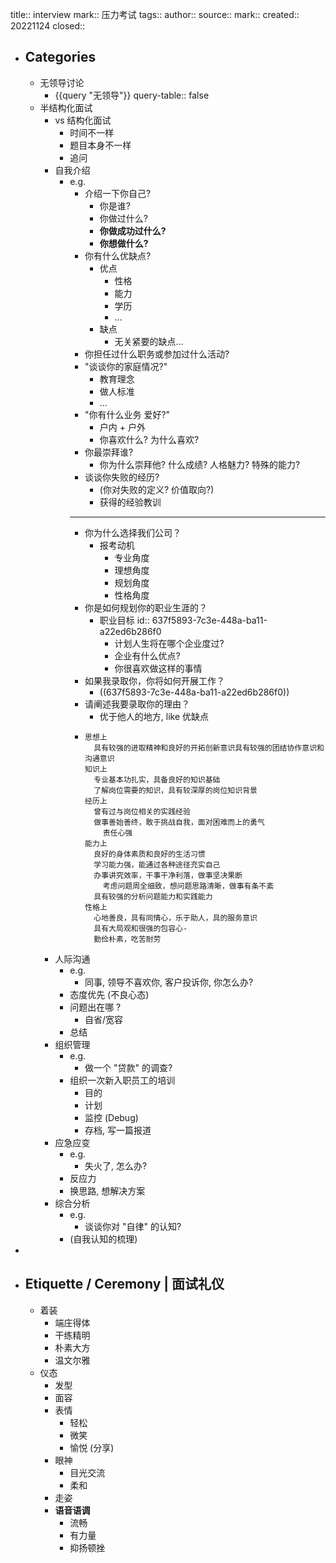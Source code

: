 title:: interview
mark:: 压力考试
tags:: 
author:: 
source:: 
mark:: 
created:: 20221124
closed::

- ## Categories
  - 无领导讨论
    - {{query "无领导"}}
      query-table:: false
  - 半结构化面试
    - vs 结构化面试
      - 时间不一样
      - 题目本身不一样
      - 追问
    - 自我介绍
      - e.g.
        - 介绍一下你自己?
          - 你是谁?
          - 你做过什么?
          - **你做成功过什么?**
          - **你想做什么?**
        - 你有什么优缺点?
          - 优点
            - 性格
            - 能力
            - 学历
            - ...
          - 缺点
            - 无关紧要的缺点...
        - 你担任过什么职务或参加过什么活动?
        - "谈谈你的家庭情况?"
          - 教育理念
          - 做人标准
          - ...
        - "你有什么业务 爱好?"
          - 户内 + 户外
          - 你喜欢什么? 为什么喜欢?
        - 你最崇拜谁?
          - 你为什么崇拜他? 什么成绩? 人格魅力? 特殊的能力?
        - 谈谈你失败的经历?
          - (你对失败的定义? 价值取向?)
          - 获得的经验教训
        - ---
        - 你为什么选择我们公司？
          - 报考动机
            - 专业角度
            - 理想角度
            - 规划角度
            - 性格角度
        - 你是如何规划你的职业生涯的？
          - 职业目标
            id:: 637f5893-7c3e-448a-ba11-a22ed6b286f0
            - 计划人生将在哪个企业度过?
            - 企业有什么优点?
            - 你很喜欢做这样的事情
        - 如果我录取你，你将如何开展工作？
          - ((637f5893-7c3e-448a-ba11-a22ed6b286f0))
        - 请阐述我要录取你的理由？
          - 优于他人的地方, like 优缺点
        - ```
          思想上
            具有较强的进取精神和良好的开拓创新意识具有较强的团结协作意识和沟通意识
          知识上
            专业基本功扎实，具备良好的知识基础
            了解岗位需要的知识，具有较深厚的岗位知识背景
          经历上
            曾有过与岗位相关的实践经验
            做事善始善终，敢于挑战自我，面对困难而上的勇气
              责任心强
          能力上
            良好的身体素质和良好的生活习惯
            学习能力强，能通过各种途径充实自己
            办事讲究效率，干事干净利落，做事坚决果断
              考虑问题周全细致，想问题思路清晰，做事有条不紊
            具有较强的分析问题能力和实践能力
          性格上
            心地善良，具有同情心，乐于助人，具的服务意识
            具有大局观和很强的包容心-
            勤俭朴素，吃苦耐劳 
          ```
    - 人际沟通
      - e.g.
        - 同事, 领导不喜欢你, 客户投诉你, 你怎么办?
      - 态度优先 (不良心态)
      - 问题出在哪 ?
        - 自省/宽容
      - 总结
    - 组织管理
      - e.g.
        - 做一个 "贷款" 的调查?
      - 组织一次新入职员工的培训
        - 目的
        - 计划
        - 监控 (Debug)
        - 存档, 写一篇报道
    - 应急应变
      - e.g.
        - 失火了, 怎么办?
      - 反应力
      - 换思路, 想解决方案
    - 综合分析
      - e.g.
        - 谈谈你对 "自律" 的认知?
      - (自我认知的梳理)
-
- ## Etiquette / Ceremony | 面试礼仪
  - 着装
    - 端庄得体
    - 干练精明
    - 朴素大方
    - 温文尔雅
  - 仪态
    - 发型
    - 面容
    - 表情
      - 轻松
      - 微笑
      - 愉悦 (分享)
    - 眼神
      - 目光交流
      - 柔和
    - 走姿
    - **语音语调**
      - 流畅
      - 有力量
      - 抑扬顿挫